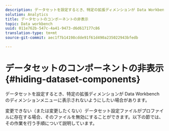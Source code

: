 ```yaml
---
description: データセットを設定するとき、特定の拡張ディメンションが Data Workbench のディメンションメニューに表示されないようにしたい場合があります。
solution: Analytics
title: データセットのコンポーネントの非表示
topic: Data workbench
uuid: 011e762b-547c-4a41-9473-d6d617177c86
translation-type: tm+mt
source-git-commit: aec1f7b14198cdde91f61d490a235022943bfedb

---
```



# データセットのコンポーネントの非表示{#hiding-dataset-components}

データセットを設定するとき、特定の拡張ディメンションが Data Workbench のディメンションメニューに表示されないようにしたい場合があります。

変更できない（または変更したくない）データセット設定ファイルがプロファイルに存在する場合、そのファイルを無効にすることができます。以下の節では、その作業を行う手順について説明しています。
